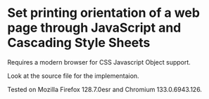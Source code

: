 # Set printing orientation of a web page through JavaScript and Cascading Style Sheets

Requires a modern browser for CSS Javascript Object support. 

Look at the source file for the implementaion. 

Tested on Mozilla Firefox 128.7.0esr and Chromium 133.0.6943.126.
